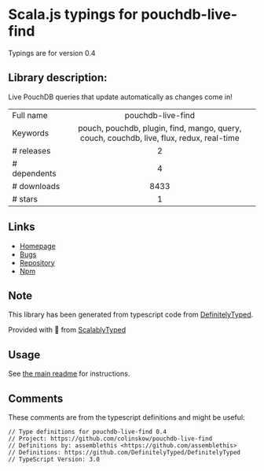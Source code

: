 
# Scala.js typings for pouchdb-live-find

Typings are for version 0.4

## Library description:
Live PouchDB queries that update automatically as changes come in!

|                    |                 |
| ------------------ | :-------------: |
| Full name          | pouchdb-live-find |
| Keywords           | pouch, pouchdb, plugin, find, mango, query, couch, couchdb, live, flux, redux, real-time |
| # releases         | 2 |
| # dependents       | 4 |
| # downloads        | 8433 |
| # stars            | 1 |

## Links
- [Homepage](https://github.com/colinskow/pouchdb-live-find)
- [Bugs](https://github.com/colinskow/pouchdb-live-find/issues)
- [Repository](https://github.com/colinskow/pouchdb-live-find)
- [Npm](https://www.npmjs.com/package/pouchdb-live-find)
    


## Note
This library has been generated from typescript code from [DefinitelyTyped](https://definitelytyped.org).

Provided with :purple_heart: from [ScalablyTyped](https://github.com/oyvindberg/ScalablyTyped)

## Usage
See [the main readme](../../readme.md) for instructions.

## Comments

These comments are from the typescript definitions and might be useful:
```
// Type definitions for pouchdb-live-find 0.4
// Project: https://github.com/colinskow/pouchdb-live-find
// Definitions by: assemblethis <https://github.com/assemblethis>
// Definitions: https://github.com/DefinitelyTyped/DefinitelyTyped
// TypeScript Version: 3.0

```

